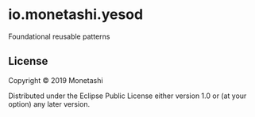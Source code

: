 # io.monetashi.yesod

Foundational reusable patterns


## License

Copyright © 2019 Monetashi

Distributed under the Eclipse Public License either version 1.0 or (at
your option) any later version.
